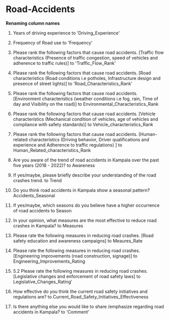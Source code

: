 # Road-Accidents

**Renaming column names**

1. Years of driving experience to 'Driving_Experience'

2. Frequency of Road use to 'Frequency'

3. Please rank the following factors that cause road accidents. [Traffic flow characteristics (Presence of traffic congestion, speed of vehicles and adherence to traffic rules)] to 'Traffic_Flow_Rank'

4. Please rank the following factors that cause road accidents. [Road characteristics (Road conditions i.e potholes, Infrastructure design and presence of street lights)] to 'Road_Characteristics_Rank'

5. Please rank the following factors that cause road accidents. [Environment characteristics (weather conditions i.e fog, rain, Time of day and Visibility on the road)] to Environmental_Characteristics_Rank

6. Please rank the following factors that cause road accidents. [Vehicle characteristics (Mechanical condition of vehicles, age of vehicles and compliance with safety standards)] to Vehicle_characteristics_Rank

7. Please rank the following factors that cause road accidents. [Human-related characteristics (Driving behavior, Driver qualifications and experience and Adherence to traffic regulations) ] to Human_Related_characteristics_Rank

8. Are you aware of the trend of road accidents in Kampala over the past five years (2018 - 2022)? to Awareness

9. If yes/maybe, please briefly describe your understanding of the road crashes trend. to Trend

10. Do you think road accidents in Kampala show a seasonal pattern? Accidents_Seasonal

11. If yes/maybe, which seasons do you believe have a higher occurrence of road accidents to Season

12. In your opinion, what measures are the most effective to reduce road crashes in Kampala? to Measures

13. Please rate the following measures in reducing road crashes. [Road safety education and awareness campaigns] to Meaures_Rate

14. Please rate the following measures in reducing road crashes. [Engineering improvements (road construction, signage)] to Engineering_Improvements_Rating

15. 5.2 Please rate the following measures in reducing road crashes. [Legislative changes and enforcement of road safety laws] to Legislative_Changes_Rating'

16. How effective do you think the current road safety initiatives and regulations are? to Current_Road_Safety_Initiatives_Effectiveness

17. Is there anything else you would like to share /emphasize regarding road accidents in Kampala? to 'Comment'
